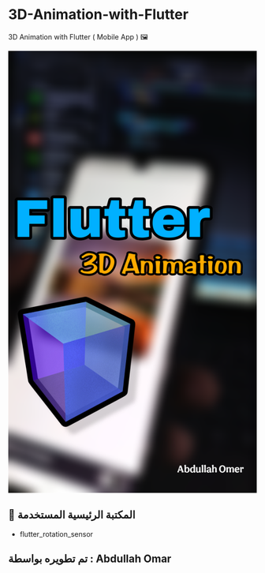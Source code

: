 # 3D-Animation-with-Flutter
3D Animation with Flutter ( Mobile App ) 🖼️ 

<a href="https://youtube.com/shorts/uubIIY--aRI?si=ZbTNpnUif0EMpAjv">
  <img src="./img.png" alt="3D-Animation-with-Flutter" width="600" />
<!--   [![3D-Animation-with-Flutter](./img.png)](https://youtube.com/shorts/uubIIY--aRI?si=ZbTNpnUif0EMpAjv) -->

</a> 

## 🚀 المكتبة الرئيسية المستخدمة
- flutter_rotation_sensor


## تم تطويره بواسطة : Abdullah Omar


